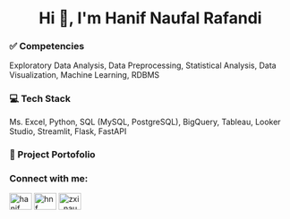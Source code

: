 <h1 align="center">Hi 👋, I'm Hanif Naufal Rafandi</h1>

<h3 align="left">✅ Competencies</h3>
<p align="left">Exploratory Data Analysis, Data Preprocessing, Statistical Analysis, Data Visualization, Machine Learning, RDBMS</p>

<h3 align="left">💻 Tech Stack</h3>
<p align="left">Ms. Excel, Python, SQL (MySQL, PostgreSQL), BigQuery, Tableau, Looker Studio, Streamlit, Flask, FastAPI</p>

<h3 align="left">📂 Project Portofolio</h3>

<h3 align="left">Connect with me:</h3>
<p align="left">
<a href="https://www.linkedin.com/in/hanif-naufal-rafandi/" target="blank"><img align="center" src="https://raw.githubusercontent.com/rahuldkjain/github-profile-readme-generator/master/src/images/icons/Social/linked-in-alt.svg" alt="hanif naufal rafandi" height="30" width="40" /></a>
<a href="https://www.facebook.com/hnf.naufal" target="blank"><img align="center" src="https://raw.githubusercontent.com/rahuldkjain/github-profile-readme-generator/master/src/images/icons/Social/facebook.svg" alt="hnf naufal" height="30" width="40" /></a>
<a href="https://www.instagram.com/zxi_nauffal/" target="blank"><img align="center" src="https://raw.githubusercontent.com/rahuldkjain/github-profile-readme-generator/master/src/images/icons/Social/instagram.svg" alt="zxi_nauffal" height="30" width="40" /></a>
</p>
